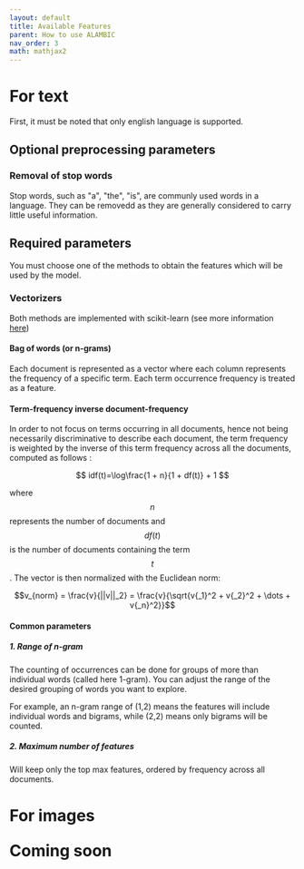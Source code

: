 ```yaml
---
layout: default 
title: Available Features 
parent: How to use ALAMBIC 
nav_order: 3
math: mathjax2
---
```


# For text
First, it must be noted that only english language is supported.
## Optional preprocessing parameters
### Removal of stop words
Stop words, such as "a", "the", "is", are communly used words in a language. They can be removedd as they are generally considered to carry little useful information.

## Required parameters
You must choose one of the methods to obtain the features which will be used by the model.

### Vectorizers
Both methods are implemented with scikit-learn (see more information [here](https://scikit-learn.org/stable/modules/feature_extraction.html#text-feature-extraction))

#### Bag of words (or n-grams)
Each document is represented as a vector where each column represents the frequency of a specific term. Each term occurrence frequency is treated as a feature.

#### Term-frequency inverse document-frequency
In order to not focus on terms occurring in all documents, hence not being necessarily discriminative to describe each document, the term frequency is weighted by the inverse of this term frequency across all the documents, computed as follows :

$$
idf(t)=\log\frac{1 + n}{1 + df(t)} + 1
$$

where $$n$$ represents the number of documents and $$df(t)$$ is the number of documents containing the term $$t$$. The vector is then normalized with the Euclidean norm:

$$v_{norm} = \frac{v}{||v||_2} = \frac{v}{\sqrt{v{_1}^2 +
v{_2}^2 + \dots + v{_n}^2}}$$


#### Common parameters
##### 1. Range of n-gram
The counting of occurrences can be done for groups of more than individual words (called here 1-gram). You can adjust the range of the desired grouping of words you want to explore.

For example, an n-gram range of (1,2) means the features will include individual words and bigrams, while (2,2) means only bigrams will be counted.

##### 2. Maximum number of features
Will keep only the top max features, ordered by frequency across all documents. 

<h1>For images <p class='label label-yellow'>Coming soon</p></h1>